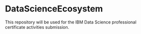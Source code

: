 # DataScienceEcosystem
This repository will be used for the IBM Data Science professional certificate activities submission.

